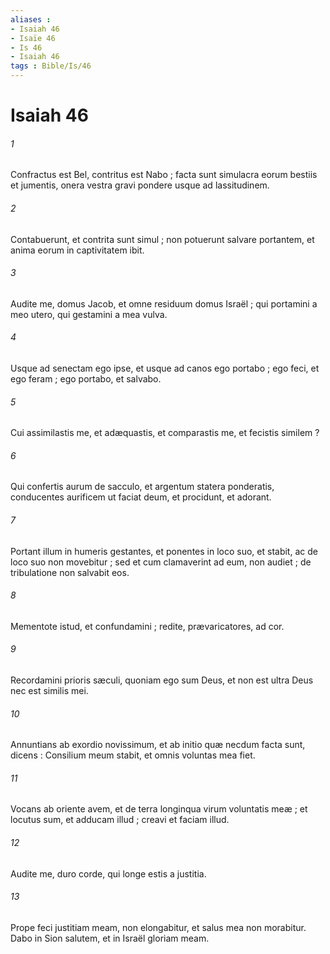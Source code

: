 ```yaml
---
aliases : 
- Isaiah 46
- Isaïe 46
- Is 46
- Isaiah 46
tags : Bible/Is/46
---
```


# Isaiah 46

###### 1
Confractus est Bel, contritus est Nabo ; facta sunt simulacra eorum bestiis et jumentis, onera vestra gravi pondere usque ad lassitudinem.
###### 2
Contabuerunt, et contrita sunt simul ; non potuerunt salvare portantem, et anima eorum in captivitatem ibit.
###### 3
Audite me, domus Jacob, et omne residuum domus Israël ; qui portamini a meo utero, qui gestamini a mea vulva.
###### 4
Usque ad senectam ego ipse, et usque ad canos ego portabo ; ego feci, et ego feram ; ego portabo, et salvabo.
###### 5
Cui assimilastis me, et adæquastis, et comparastis me, et fecistis similem ?
###### 6
Qui confertis aurum de sacculo, et argentum statera ponderatis, conducentes aurificem ut faciat deum, et procidunt, et adorant.
###### 7
Portant illum in humeris gestantes, et ponentes in loco suo, et stabit, ac de loco suo non movebitur ; sed et cum clamaverint ad eum, non audiet ; de tribulatione non salvabit eos.
###### 8
Mementote istud, et confundamini ; redite, prævaricatores, ad cor.
###### 9
Recordamini prioris sæculi, quoniam ego sum Deus, et non est ultra Deus nec est similis mei.
###### 10
Annuntians ab exordio novissimum, et ab initio quæ necdum facta sunt, dicens : Consilium meum stabit, et omnis voluntas mea fiet.
###### 11
Vocans ab oriente avem, et de terra longinqua virum voluntatis meæ ; et locutus sum, et adducam illud ; creavi et faciam illud.
###### 12
Audite me, duro corde, qui longe estis a justitia.
###### 13
Prope feci justitiam meam, non elongabitur, et salus mea non morabitur. Dabo in Sion salutem, et in Israël gloriam meam.
